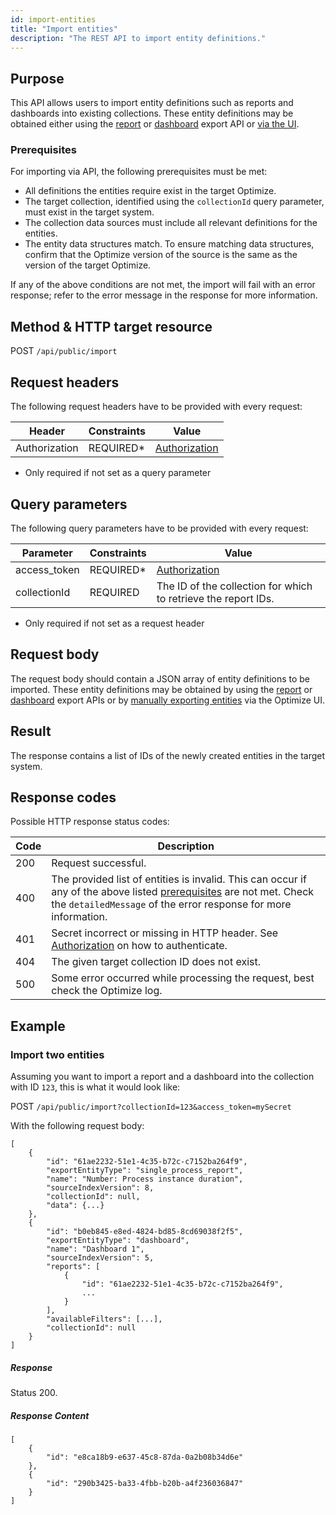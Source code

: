 ```yaml
---
id: import-entities
title: "Import entities"
description: "The REST API to import entity definitions."
---
```


## Purpose

This API allows users to import entity definitions such as reports and dashboards into existing collections. These entity definitions may be obtained either using the [report](../report/export-report-definitions/) or [dashboard](../dashboard/export-dashboard-definitions) export API or [via the UI](../../../components/userguide/additional-features/export-import.md#exporting-entities).

### Prerequisites

For importing via API, the following prerequisites must be met:

- All definitions the entities require exist in the target Optimize.
- The target collection, identified using the `collectionId` query parameter, must exist in the target system.
- The collection data sources must include all relevant definitions for the entities.
- The entity data structures match. To ensure matching data structures, confirm that the Optimize version of the source is the same as the version of the target Optimize.

If any of the above conditions are not met, the import will fail with an error response; refer to the error message in the response for more information.

## Method & HTTP target resource

POST `/api/public/import`

## Request headers

The following request headers have to be provided with every request:

|Header|Constraints|Value|
|--- |--- |--- |
|Authorization|REQUIRED*|[Authorization](../authorization)|

- Only required if not set as a query parameter

## Query parameters

The following query parameters have to be provided with every request:

|Parameter|Constraints|Value|
|--- |--- |--- |
|access_token|REQUIRED*|[Authorization](../authorization)|
|collectionId|REQUIRED|The ID of the collection for which to retrieve the report IDs.|

- Only required if not set as a request header

## Request body

The request body should contain a JSON array of entity definitions to be imported. These entity definitions may be obtained by using the [report](../report/export-report-definitions) or [dashboard](../dashboard/export-dashboard-definitions) export APIs or by [manually exporting entities](../../../components/userguide/additional-features/export-import.md#exporting-entities) via the Optimize UI.

## Result

The response contains a list of IDs of the newly created entities in the target system.

## Response codes

Possible HTTP response status codes:

|Code|Description|
|--- |--- |
|200|Request successful.|
|400|The provided list of entities is invalid. This can occur if any of the above listed [prerequisites](#prerequisites) are not met. Check the `detailedMessage` of the error response for more information.|
|401|Secret incorrect or missing in HTTP header. See [Authorization](../authorization) on how to authenticate.|
|404|The given target collection ID does not exist.|
|500|Some error occurred while processing the request, best check the Optimize log.|

## Example

### Import two entities

Assuming you want to import a report and a dashboard into the collection with ID `123`, this is what it would look like:

POST `/api/public/import?collectionId=123&access_token=mySecret`

With the following request body:

```
[
    {
        "id": "61ae2232-51e1-4c35-b72c-c7152ba264f9",
        "exportEntityType": "single_process_report",
        "name": "Number: Process instance duration",
        "sourceIndexVersion": 8,
        "collectionId": null,
        "data": {...}
    },
    {
        "id": "b0eb845-e8ed-4824-bd85-8cd69038f2f5",
        "exportEntityType": "dashboard",
        "name": "Dashboard 1",
        "sourceIndexVersion": 5,
        "reports": [
            {
                "id": "61ae2232-51e1-4c35-b72c-c7152ba264f9",
                ...
            }
        ],
        "availableFilters": [...],
        "collectionId": null
    }
]
```

##### Response

Status 200.

##### Response Content

```
[
    {
        "id": "e8ca18b9-e637-45c8-87da-0a2b08b34d6e"
    },
    {
        "id": "290b3425-ba33-4fbb-b20b-a4f236036847"
    }
]
```
